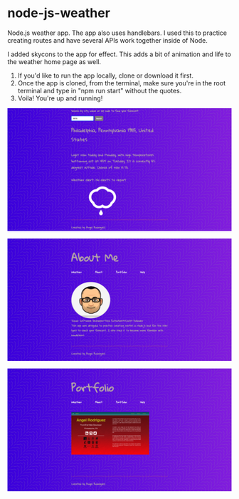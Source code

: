 # node-js-weather
Node.js weather app.
The app also uses handlebars. I used this to practice creating routes and have several APIs work together inside of Node. 

I added skycons to the app for effect. This adds a bit of animation and life to the weather home page as well. 

1. If you'd like to run the app locally, clone or download it first. 
2. Once the app is cloned, from the terminal, make sure you're in the root terminal and type in "npm run start" without the quotes.
3. Voila! You're up and running!

![Settings Window](./public/img/weather-page.png)

![Settings Window](./public/img/about-page.png)

![Settings Window](./public/img/portfolio-page.png)
